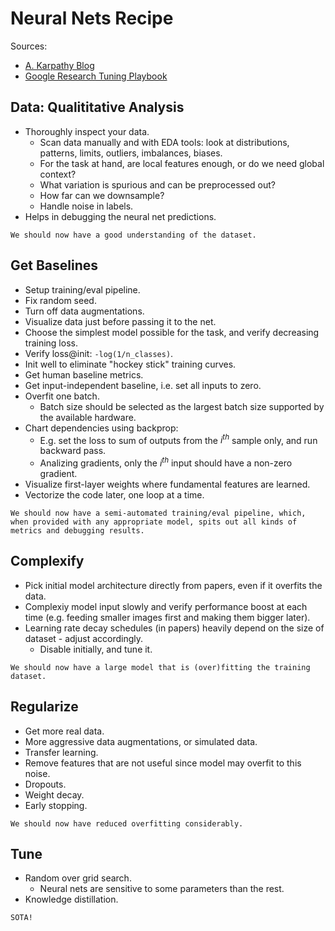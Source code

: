 # Neural Nets Recipe

Sources: 
- [A. Karpathy Blog](https://karpathy.github.io/2019/04/25/recipe/)
- [Google Research Tuning Playbook](https://github.com/google-research/tuning_playbook)

## Data: Qualititative Analysis
- Thoroughly inspect your data. 
  - Scan data manually and with EDA tools: look at distributions, patterns, limits, outliers, imbalances, biases. 
  - For the task at hand, are local features enough, or do we need global context?
  - What variation is spurious and can be preprocessed out?
  - How far can we downsample?
  - Handle noise in labels. 
- Helps in debugging the neural net predictions. 

~~~
We should now have a good understanding of the dataset. 
~~~


## Get Baselines
- Setup training/eval pipeline. 
- Fix random seed. 
- Turn off data augmentations. 
- Visualize data just before passing it to the net. 
- Choose the simplest model possible for the task, and verify decreasing training loss. 
- Verify loss@init: `-log(1/n_classes)`. 
- Init well to eliminate "hockey stick" training curves. 
- Get human baseline metrics. 
- Get input-independent baseline, i.e. set all inputs to zero. 
- Overfit one batch. 
  - Batch size should be selected as the largest batch size supported by the available hardware. 
- Chart dependencies using backprop: 
  - E.g. set the loss to sum of outputs from the $i^{th}$ sample only, and run backward pass. 
  - Analizing gradients, only the $i^{th}$ input should have a non-zero gradient. 
- Visualize first-layer weights where fundamental features are learned. 
- Vectorize the code later, one loop at a time. 

~~~
We should now have a semi-automated training/eval pipeline, which, when provided with any appropriate model, spits out all kinds of metrics and debugging results. 
~~~

## Complexify
- Pick initial model architecture directly from papers, even if it overfits the data. 
- Complexiy model input slowly and verify performance boost at each time (e.g. feeding smaller images first and making them bigger later). 
- Learning rate decay schedules (in papers) heavily depend on the size of dataset - adjust accordingly. 
  - Disable initially, and tune it. 

~~~
We should now have a large model that is (over)fitting the training dataset. 
~~~

## Regularize
- Get more real data. 
- More aggressive data augmentations, or simulated data. 
- Transfer learning. 
- Remove features that are not useful since model may overfit to this noise. 
- Dropouts. 
- Weight decay. 
- Early stopping. 

~~~
We should now have reduced overfitting considerably. 
~~~

## Tune
- Random over grid search. 
  - Neural nets are sensitive to some parameters than the rest. 
- Knowledge distillation. 

~~~
SOTA!
~~~